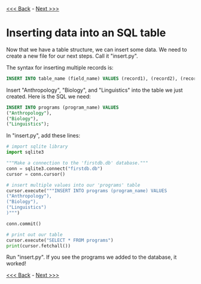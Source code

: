 [<<< Back](2-buildtable.md) - [Next >>>](3b-pythonic.md)

# Inserting data into an SQL table

Now that we have a table structure, we can insert some data. We need to create a new file for our next steps. Call it "insert.py".

The syntax for inserting multiple records is:

```sql
INSERT INTO table_name (field_name) VALUES (record1), (record2), (record3)
```

Insert "Anthropology", "Biology", and "Linguistics" into the table we just created. Here is the SQL we need:

```sql
INSERT INTO programs (program_name) VALUES
("Anthropology"),
("Biology"),
("Linguistics");
```

In "insert.py", add these lines:

```python
# import sqlite library
import sqlite3

"""Make a connection to the 'firstdb.db' database."""
conn = sqlite3.connect("firstdb.db")
cursor = conn.cursor()

# insert multiple values into our 'programs' table
cursor.execute("""INSERT INTO programs (program_name) VALUES
("Anthropology"),
("Biology"),
("Linguistics")
)""")

conn.commit()

# print out our table
cursor.execute("SELECT * FROM programs")
print(cursor.fetchall())
```

Run "insert.py". If you see the programs we added to the database, it worked!


[<<< Back](2-buildtable.md) - [Next >>>](3b-pythonic.md)
